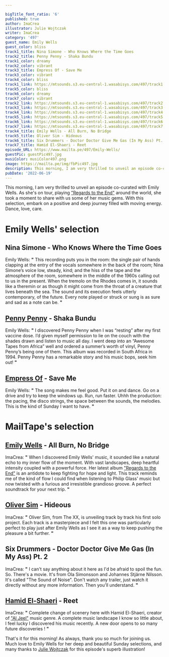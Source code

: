 ```yaml
---

bigTitle_font_ratio: '6'
published: true
author: ImaCrea
illustrator: Julie Wojtczak
writer: ImaCrea
category: '497'
guest_name: Emily Wells
guest_color: bliss
track1_title: Nina Simone - Who Knows Where the Time Goes
track2_title: Penny Penny - Shaka Bundu
track1_color: dreamy
track2_color: vibrant
track3_title: Empress Of - Save Me
track3_color: vibrant
track4_color: bliss
track1_link: https://mtsounds.s3.eu-central-1.wasabisys.com/497/track1.mp3
track5_color: bliss
track6_color: dreamy
track7_color: vibrant
track2_link: https://mtsounds.s3.eu-central-1.wasabisys.com/497/track2.mp3
track3_link: https://mtsounds.s3.eu-central-1.wasabisys.com/497/track3.mp3
track4_link: https://mtsounds.s3.eu-central-1.wasabisys.com/497/track4.mp3
track5_link: https://mtsounds.s3.eu-central-1.wasabisys.com/497/track5.mp3
track6_link: https://mtsounds.s3.eu-central-1.wasabisys.com/497/track6.mp3
track7_link: https://mtsounds.s3.eu-central-1.wasabisys.com/497/track7.mp3
track4_title: Emily Wells - All Burn, No Bridge
track5_title: Oliver Sim - Hideous
track6_title: Six Drummers - Doctor Doctor Give Me Gas (In My Ass) Pt. 2
track7_title: Hamid El-Shaeri - Reet
episode_URL: https://www.mailta.pe/497/Emily-Wells/
guestPic: guestPic497.jpg
musiColor: musiColor497.png
image: https://mailta.pe/img/fbPic497.jpg
description: This morning, I am very thrilled to unveil an episode co-curated with Emily Wells. As she's on tour, playing Regards to the End around the world, she took a moment to share with us some of her music gems. With this selection, embark on a positive and deep journey filled with moving energy. Dance, love, care.
pubDate: '2022-06-19'
---
```

This morning, I am very thrilled to unveil an episode co-curated with Emily Wells. As she's on tour, playing ["Regards to the End"](https://emilywells.bandcamp.com/album/regards-to-the-end) around the world, she took a moment to share with us some of her music gems. With this selection, embark on a positive and deep journey filled with moving energy. Dance, love, care. 


# Emily Wells' selection

## Nina Simone - Who Knows Where the Time Goes 
Emily Wells: **"** This recording puts you in the room: the single pair of hands clapping at the entry of the vocals somewhere in the back of the room; Nina Simone’s voice low, steady, kind; and the hiss of the tape and the atmosphere of the room, somewhere in the middle of the 1960s calling out to us in the present. When the tremolo on the Rhodes comes in, it sounds like a theremin or as though it might come from the throat of a creature that lives beneath the sea. The sound and its execution feels utterly contemporary, of the future. Every note played or struck or sung is as sure and sad as a note can be. **"** 

## [Penny Penny](https://pennypenny.bandcamp.com/album/shaka-bundu) - Shaka Bundu
Emily Wells: **"** I discovered Penny Penny when I was “resting” after my first vaccine dose. I’d given myself permission to lie on the couch with the shades drawn and listen to music all day. I went deep into an “Awesome Tapes from Africa” well and ordered a summer’s worth of vinyl, Penny Penny’s being one of them. This album was recorded in South Africa in 1994. Penny Penny has a remarkable story and his music bops, seek him out! **"** 

## [Empress Of](https://empressof.bandcamp.com/) - Save Me
Emily Wells: **"** The song makes me feel good. Put it on and dance. Go on a drive and try to keep the windows up. Run, run faster. Uhhh the production: the pacing, the disco strings, the space between the sounds, the melodies. This is the kind of Sunday I want to have. **"** 


# MailTape's selection

## [Emily Wells](https://emilywells.bandcamp.com/) - All Burn, No Bridge
ImaCrea: **"** When I discovered Emily Wells' music, it sounded like a natural echo to my inner flow of the moment. With vast landscapes, deep heartful intensity coupled with a powerful force. Her latest album ["Regards to the End"](https://emilywells.bandcamp.com/album/regards-to-the-end) is an antidote to keep fighting for hope and light. This track reminds me of the kind of flow I could find when listening to Philip Glass' music but now twisted with a furious and irresistible grandioso groove. A perfect soundtrack for your next trip. **"** 

## [Oliver Sim](https://oliversim.bandcamp.com) - Hideous
ImaCrea: **"** Oliver Sim, from The XX, is unveiling track by track his first solo project. Each track is a masterpiece and I felt this one was particularly perfect to play just after Emily Wells as I see it as a way to keep pushing the pleasure a bit further. **"** 

## Six Drummers - Doctor Doctor Give Me Gas (In My Ass) Pt. 2
ImaCrea: **"** I can't say anything about it here as I'd be afraid to spoil the fun. So. There's a movie. It's from Ola Simonsson and Johannes Stjärne Nilsson. It's called "The Sound of Noise". Don't watch any trailer, just watch it directly without any more information. Then you'll understand. **"** 

## [Hamid El-Shaeri](https://habibifunkrecords.bandcamp.com/album/habibi-funk-018-the-slam-years-1983-1988) - Reet
ImaCrea: **"** Complete change of scenery here with Hamid El-Shaeri, creator of ["Al Jeel"](https://en.wikipedia.org/wiki/Al_Jeel) music genre. A complete music landscape I know so little about, I feel lucky I discovered his music recently. A new door opens to so many future discoveries ! **"** 


That's it for this morning! As always, thank you so much for joining us. Much love to Emily Wells for her deep and beautiful Sunday selections, and many thanks to [Julie Wojtczak](https://www.instagram.com/julie_wo/) for this episode's superb illustration!
